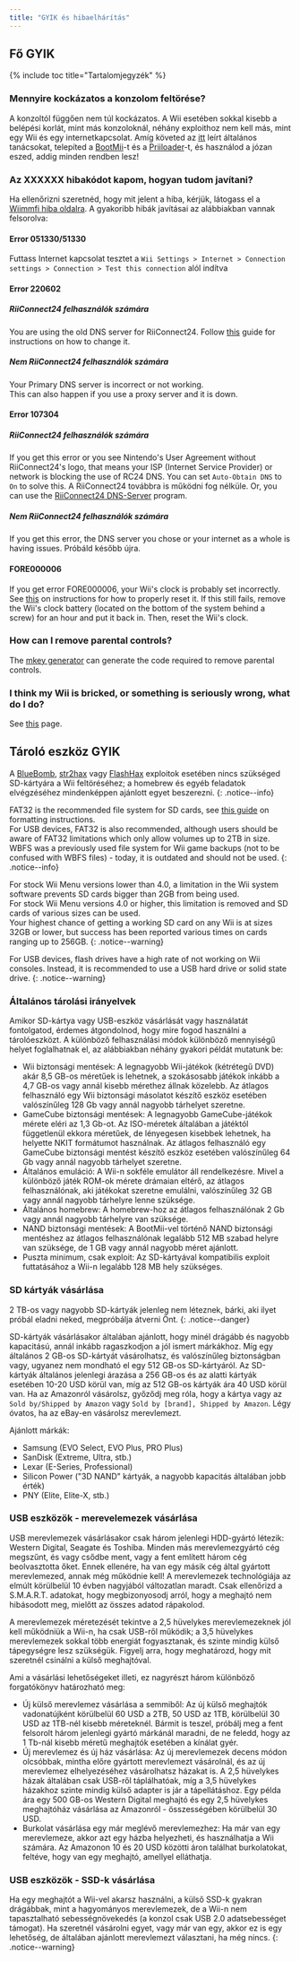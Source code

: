 ```yaml
---
title: "GYIK és hibaelhárítás"
---
```


## Fő GYIK

{% include toc title="Tartalomjegyzék" %}

### Mennyire kockázatos a konzolom feltörése?
A konzoltól függően nem túl kockázatos. A Wii esetében sokkal kisebb a belépési korlát, mint más konzoloknál, néhány exploithoz nem kell más, mint egy Wii és egy internetkapcsolat. Amíg követed az [itt](bricks#brick-prevention) leírt általános tanácsokat, telepíted a [BootMii](bootmii)-t és a [Priiloader](priiloader)-t, és használod a józan eszed, addig minden rendben lesz!

### Az XXXXXX hibakódot kapom, hogyan tudom javítani?
Ha ellenőrizni szeretnéd, hogy mit jelent a hiba, kérjük, látogass el a [Wiimmfi hiba oldalra](https://wiimmfi.de/error). A gyakoribb hibák javításai az alábbiakban vannak felsorolva:

#### Error 051330/51330

Futtass Internet kapcsolat tesztet a `Wii Settings > Internet > Connection settings > Connection > Test this connection` alól indítva

#### Error 220602

##### RiiConnect24 felhasználók számára

You are using the old DNS server for RiiConnect24. Follow [this](riiconnect24#section-iv---connecting) guide for instructions on how to change it.

##### Nem RiiConnect24 felhasználók számára

Your Primary DNS server is incorrect or not working.<br> This can also happen if you use a proxy server and it is down.

#### Error 107304

##### RiiConnect24 felhasználók számára

If you get this error or you see Nintendo's User Agreement without RiiConnect24's logo, that means your ISP (Internet Service Provider) or network is blocking the use of RC24 DNS. You can set `Auto-Obtain DNS` to `On` to solve this. A RiiConnect24 továbbra is működni fog nélküle. Or, you can use the [RiiConnect24 DNS-Server](https://github.com/RiiConnect24/DNS-Server/releases/latest) program.

##### Nem RiiConnect24 felhasználók számára

If you get this error, the DNS server you chose or your internet as a whole is having issues. Próbáld később újra.

#### FORE000006

If you get error FORE000006, your Wii's clock is probably set incorrectly. See [this](wiiconnect24#updating-rtc-clock) on instructions for how to properly reset it. If this still fails, remove the Wii's clock battery (located on the bottom of the system behind a screw) for an hour and put it back in. Then, reset the Wii's clock.

### How can I remove parental controls?
The [mkey generator](https://mkey.eiphax.tech/) can generate the code required to remove parental controls.

### I think my Wii is bricked, or something is seriously wrong, what do I do?
See [this](bricks) page.

## Tároló eszköz GYIK

A [BlueBomb](bluebomb), [str2hax](str2hax) vagy [FlashHax](flashhax) exploitok esetében nincs szükséged SD-kártyára a Wii feltöréséhez; a homebrew és egyéb feladatok elvégzéséhez mindenképpen ajánlott egyet beszerezni.
{: .notice--info}

FAT32 is the recommended file system for SD cards, see [this guide](https://wiki.hacks.guide/wiki/Formatting_an_SD_card) on formatting instructions.<br> For USB devices, FAT32 is also recommended, although users should be aware of FAT32 limitations which only allow volumes up to 2TB in size. WBFS was a previously used file system for Wii game backups (not to be confused with WBFS files) - today, it is outdated and should not be used.
{: .notice--info}

For stock Wii Menu versions lower than 4.0, a limitation in the Wii system software prevents SD cards bigger than 2GB from being used.<br> For stock Wii Menu versions 4.0 or higher, this limitation is removed and SD cards of various sizes can be used.<br> Your highest chance of getting a working SD card on any Wii is at sizes 32GB or lower, but success has been reported various times on cards ranging up to 256GB.
{: .notice--warning}

For USB devices, flash drives have a high rate of not working on Wii consoles. Instead, it is recommended to use a USB hard drive or solid state drive.
{: .notice--warning}

### Általános tárolási irányelvek

Amikor SD-kártya vagy USB-eszköz vásárlását vagy használatát fontolgatod, érdemes átgondolnod, hogy mire fogod használni a tárolóeszközt. A különböző felhasználási módok különböző mennyiségű helyet foglalhatnak el, az alábbiakban néhány gyakori példát mutatunk be:

+ Wii biztonsági mentések: A legnagyobb Wii-játékok (kétrétegű DVD) akár 8,5 GB-os méretűek is lehetnek, a szokásosabb játékok inkább a 4,7 GB-os vagy annál kisebb mérethez állnak közelebb. Az átlagos felhasználó egy Wii biztonsági másolatot készítő eszköz esetében valószínűleg 128 Gb vagy annál nagyobb tárhelyet szeretne.
+ GameCube biztonsági mentések: A legnagyobb GameCube-játékok mérete eléri az 1,3 Gb-ot. Az ISO-méretek általában a játéktól függetlenül ekkora méretűek, de lényegesen kisebbek lehetnek, ha helyette NKIT formátumot használnak. Az átlagos felhasználó egy GameCube biztonsági mentést készítő eszköz esetében valószínűleg 64 Gb vagy annál nagyobb tárhelyet szeretne.
+ Általános emuláció: A Wii-n sokféle emulátor áll rendelkezésre. Mivel a különböző játék ROM-ok mérete drámaian eltérő, az átlagos felhasználónak, aki játékokat szeretne emulálni, valószínűleg 32 GB vagy annál nagyobb tárhelyre lenne szüksége.
+ Általános homebrew: A homebrew-hoz az átlagos felhasználónak 2 Gb vagy annál nagyobb tárhelyre van szüksége.
+ NAND biztonsági mentések: A BootMii-vel történő NAND biztonsági mentéshez az átlagos felhasználónak legalább 512 MB szabad helyre van szüksége, de 1 GB vagy annál nagyobb méret ajánlott.
+ Puszta minimum, csak exploit: Az SD-kártyával kompatibilis exploit futtatásához a Wii-n legalább 128 MB hely szükséges.

### SD kártyák vásárlása

2 TB-os vagy nagyobb SD-kártyák jelenleg nem léteznek, bárki, aki ilyet próbál eladni neked, megpróbálja átverni Önt.
{: .notice--danger}

SD-kártyák vásárlásakor általában ajánlott, hogy minél drágább és nagyobb kapacitású, annál inkább ragaszkodjon a jól ismert márkákhoz. Míg egy általános 2 GB-os SD-kártyát vásárolhatsz, és valószínűleg biztonságban vagy, ugyanez nem mondható el egy 512 GB-os SD-kártyáról. Az SD-kártyák általános jelenlegi árazása a 256 GB-os és az alatti kártyák esetében 10-20 USD körül van, míg az 512 GB-os kártyák ára 40 USD körül van. Ha az Amazonról vásárolsz, győződj meg róla, hogy a kártya vagy az `Sold by/Shipped by Amazon` vagy `Sold by [brand], Shipped by Amazon`. Légy óvatos, ha az eBay-en vásárolsz merevlemezt.

Ajánlott márkák:
+ Samsung (EVO Select, EVO Plus, PRO Plus)
+ SanDisk (Extreme, Ultra, stb.)
+ Lexar (E-Series, Professional)
+ Silicon Power ("3D NAND" kártyák, a nagyobb kapacitás általában jobb érték)
+ PNY (Elite, Elite-X, stb.)

### USB eszközök - merevelemezek vásárlása

USB merevlemezek vásárlásakor csak három jelenlegi HDD-gyártó létezik: Western Digital, Seagate és Toshiba. Minden más merevlemezgyártó cég megszűnt, és vagy csődbe ment, vagy a fent említett három cég beolvasztotta őket. Ennek ellenére, ha van egy másik cég által gyártott merevlemezed, annak még működnie kell! A merevlemezek technológiája az elmúlt körülbelül 10 évben nagyjából változatlan maradt. Csak ellenőrizd a S.M.A.R.T. adatokat, hogy megbizonyosodj arról, hogy a meghajtó nem hibásodott meg, mielőtt az összes adatod rápakolod.

A merevlemezek méretezését tekintve a 2,5 hüvelykes merevlemezeknek jól kell működniük a Wii-n, ha csak USB-ről működik; a 3,5 hüvelykes merevlemezek sokkal több energiát fogyasztanak, és szinte mindig külső tápegységre lesz szükségük. Figyelj arra, hogy meghatározd, hogy mit szeretnél csinálni a külső meghajtóval.

Ami a vásárlási lehetőségeket illeti, ez nagyrészt három különböző forgatókönyv határozható meg:

+ Új külső merevlemez vásárlása a semmiből: Az új külső meghajtók vadonatújként körülbelül 60 USD a 2TB, 50 USD az 1TB, körülbelül 30 USD az 1TB-nél kisebb méreteknél. Bármit is teszel, próbálj meg a fent felsorolt három jelenlegi gyártó márkánál maradni, de ne feledd, hogy az 1 Tb-nál kisebb méretű meghajtók esetében a kínálat gyér.
+ Új merevlemez és új ház vásárlása: Az új merevlemezek decens módon olcsóbbak, mintha előre gyártott merevlemezt vásárolnál, és az új merevlemez elhelyezéséhez vásárolhatsz házakat is. A 2,5 hüvelykes házak általában csak USB-ről táplálhatóak, míg a 3,5 hüvelykes házakhoz szinte mindig külső adapter is jár a tápellátáshoz. Egy példa ára egy 500 GB-os Western Digital meghajtó és egy 2,5 hüvelykes meghajtóház vásárlása az Amazonról - összességében körülbelül 30 USD.
+ Burkolat vásárlása egy már meglévő merevlemezhez: Ha már van egy merevlemeze, akkor azt egy házba helyezheti, és használhatja a Wii számára. Az Amazonon 10 és 20 USD közötti áron találhat burkolatokat, feltéve, hogy van egy meghajtó, amellyel elláthatja.

### USB eszközök - SSD-k vásárlása

Ha egy meghajtót a Wii-vel akarsz használni, a külső SSD-k gyakran drágábbak, mint a hagyományos merevlemezek, de a Wii-n nem tapasztalható sebességnövekedés (a konzol csak USB 2.0 adatsebességet támogat). Ha szeretnél vásárolni egyet, vagy már van egy, akkor ez is egy lehetőség, de általában ajánlott merevlemezt választani, ha még nincs.
{: .notice--warning}